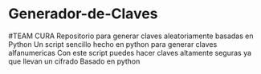 # Generador-de-Claves
#TEAM CURA
Repositorio para generar claves aleatoriamente basadas en Python
Un script sencillo hecho en python para generar claves alfanumericas
Con este script puedes hacer claves altamente seguras ya que llevan un cifrado
Basado en python

